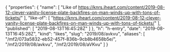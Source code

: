 {
  "properties": {
    "name": [
      "Like of https://knrs.iheart.com/content/2019-08-12-clever-vanity-license-plate-backfires-on-man-winds-up-with-tons-of-tickets/"
    ],
    "like-of": [
      "https://knrs.iheart.com/content/2019-08-12-clever-vanity-license-plate-backfires-on-man-winds-up-with-tons-of-tickets/"
    ],
    "published": [
      "2019-08-13T16:45:28Z"
    ]
  },
  "h": "h-entry",
  "date": "2019-08-13T16:45:28Z",
  "kind": "likes",
  "slug": "2019/08/avkvu",
  "aliases": [
    "/mf2/073a5832-eb52-457f-836b-9cb8b4658b5e/",
    "/mf2/2019/08/avkvu",
    "/mf2/2019/08/aVKvu"
  ]
}
